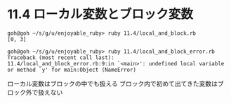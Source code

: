 # 11.4 ローカル変数とブロック変数

```
goh@goh ~/s/g/u/enjoyable_ruby> ruby 11.4/local_and_block.rb
[0, 3]
```

```
goh@goh ~/s/g/u/enjoyable_ruby> ruby 11.4/local_and_block_error.rb
Traceback (most recent call last):
11.4/local_and_block_error.rb:9:in `<main>': undefined local variable or method `y' for main:Object (NameError)
```

ローカル変数はブロックの中でも扱える
ブロック内で初めて出てきた変数はブロック外で扱えない

